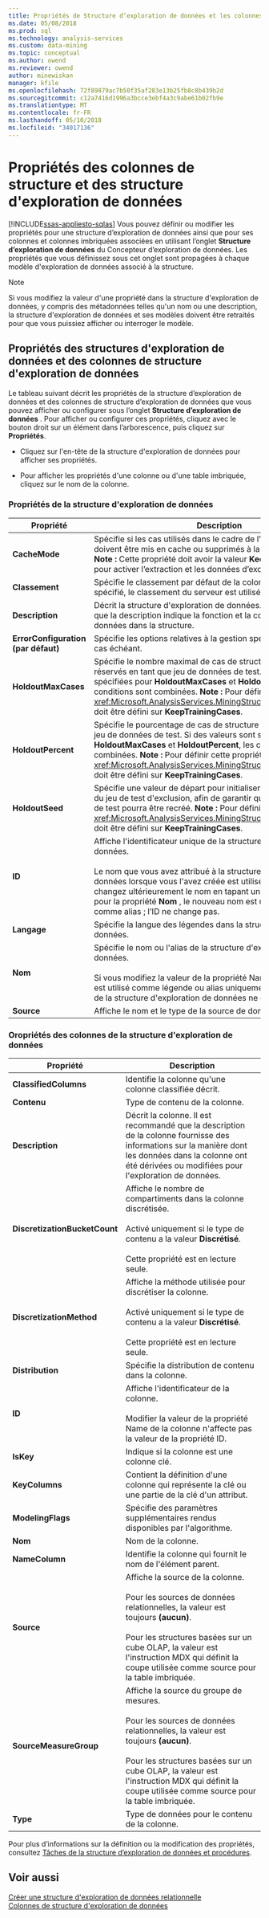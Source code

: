 ```yaml
---
title: Propriétés de Structure d’exploration de données et les colonnes de Structure | Documents Microsoft
ms.date: 05/08/2018
ms.prod: sql
ms.technology: analysis-services
ms.custom: data-mining
ms.topic: conceptual
ms.author: owend
ms.reviewer: owend
author: minewiskan
manager: kfile
ms.openlocfilehash: 72f89879ac7b50f35af283e13b25fb8c8b439b2d
ms.sourcegitcommit: c12a7416d1996a3bcce3ebf4a3c9abe61b02fb9e
ms.translationtype: MT
ms.contentlocale: fr-FR
ms.lasthandoff: 05/10/2018
ms.locfileid: "34017136"
---
```

# <a name="properties-for-mining-structure-and-structure-columns"></a>Propriétés des colonnes de structure et des structure d'exploration de données
[!INCLUDE[ssas-appliesto-sqlas](../../includes/ssas-appliesto-sqlas.md)]
  Vous pouvez définir ou modifier les propriétés pour une structure d’exploration de données ainsi que pour ses colonnes et colonnes imbriquées associées en utilisant l’onglet **Structure d’exploration de données** du Concepteur d’exploration de données. Les propriétés que vous définissez sous cet onglet sont propagées à chaque modèle d'exploration de données associé à la structure.  
  
> [!NOTE]  
>  Si vous modifiez la valeur d'une propriété dans la structure d'exploration de données, y compris des métadonnées telles qu'un nom ou une description, la structure d'exploration de données et ses modèles doivent être retraités pour que vous puissiez afficher ou interroger le modèle.  
  
## <a name="properties-of-mining-structures-and-mining-structure-columns"></a>Propriétés des structures d'exploration de données et des colonnes de structure d'exploration de données  
 Le tableau suivant décrit les propriétés de la structure d’exploration de données et des colonnes de structure d’exploration de données que vous pouvez afficher ou configurer sous l’onglet **Structure d’exploration de données** . Pour afficher ou configurer ces propriétés, cliquez avec le bouton droit sur un élément dans l’arborescence, puis cliquez sur **Propriétés**.  
  
-   Cliquez sur l'en-tête de la structure d'exploration de données pour afficher ses propriétés.  
  
-   Pour afficher les propriétés d'une colonne ou d'une table imbriquée, cliquez sur le nom de la colonne.  
  
### <a name="properties-of-the-mining-structure"></a>Propriétés de la structure d'exploration de données  
  
|Propriété| Description|  
|--------------|-----------------|  
|**CacheMode**|Spécifie si les cas utilisés dans le cadre de l'apprentissage doivent être mis en cache ou supprimés à la fin de la formation. **Note :**  Cette propriété doit avoir la valeur **KeepTrainingCases** pour activer l’extraction et les données d’exclusion.|  
|**Classement**|Spécifie le classement par défaut de la colonne. Si aucun n'est spécifié, le classement du serveur est utilisé.|  
|**Description**|Décrit la structure d'exploration de données. Il est recommandé que la description indique la fonction et la composition des données dans la structure.|  
|**ErrorConfiguration (par défaut)**|Spécifie les options relatives à la gestion spéciale des erreurs, le cas échéant.|  
|**HoldoutMaxCases**|Spécifie le nombre maximal de cas de structure qui peuvent être réservés en tant que jeu de données de test.  Si des valeurs sont spécifiées pour **HoldoutMaxCases** et **HoldoutPercent**, les conditions sont combinées. **Note :**  Pour définir cette propriété, <xref:Microsoft.AnalysisServices.MiningStructure.CacheMode%2A> doit être défini sur **KeepTrainingCases**.|  
|**HoldoutPercent**|Spécifie le pourcentage de cas de structure à réserver comme jeu de données de test. Si des valeurs sont spécifiées pour **HoldoutMaxCases** et **HoldoutPercent**, les conditions sont combinées. **Note :**  Pour définir cette propriété, <xref:Microsoft.AnalysisServices.MiningStructure.CacheMode%2A> doit être défini sur **KeepTrainingCases**.|  
|**HoldoutSeed**|Spécifie une valeur de départ pour initialiser le partitionnement du jeu de test d'exclusion, afin de garantir que le jeu de données de test pourra être recréé. **Note :**  Pour définir cette propriété, <xref:Microsoft.AnalysisServices.MiningStructure.CacheMode%2A> doit être défini sur **KeepTrainingCases**.|  
|**ID**|Affiche l'identificateur unique de la structure d'exploration de données.<br /><br /> Le nom que vous avez attribué à la structure d'exploration de données lorsque vous l'avez créée est utilisé comme ID. Si vous changez ultérieurement le nom en tapant une nouvelle valeur pour la propriété **Nom** , le nouveau nom est utilisé seulement comme alias ; l’ID ne change pas.|  
|**Langage**|Spécifie la langue des légendes dans la structure d'exploration de données.|  
|**Nom**|Spécifie le nom ou l'alias de la structure d'exploration de données.<br /><br /> Si vous modifiez la valeur de la propriété Name, le nouveau nom est utilisé comme légende ou alias uniquement ; l'identificateur de la structure d'exploration de données ne change pas.|  
|**Source**|Affiche le nom et le type de la source de données.|  
  
### <a name="properties-of-the-mining-structure-columns"></a>Oropriétés des colonnes de la structure d'exploration de données  
  
|Propriété| Description|  
|--------------|-----------------|  
|**ClassifiedColumns**|Identifie la colonne qu'une colonne classifiée décrit.|  
|**Contenu**|Type de contenu de la colonne.|  
|**Description**|Décrit la colonne. Il est recommandé que la description de la colonne fournisse des informations sur la manière dont les données dans la colonne ont été dérivées ou modifiées pour l'exploration de données.|  
|**DiscretizationBucketCount**|Affiche le nombre de compartiments dans la colonne discrétisée.<br /><br /> Activé uniquement si le type de contenu a la valeur **Discrétisé**.<br /><br /> Cette propriété est en lecture seule.|  
|**DiscretizationMethod**|Affiche la méthode utilisée pour discrétiser la colonne.<br /><br /> Activé uniquement si le type de contenu a la valeur **Discrétisé**.<br /><br /> Cette propriété est en lecture seule.|  
|**Distribution**|Spécifie la distribution de contenu dans la colonne.|  
|**ID**|Affiche l'identificateur de la colonne.<br /><br /> Modifier la valeur de la propriété Name de la colonne n'affecte pas la valeur de la propriété ID.|  
|**IsKey**|Indique si la colonne est une colonne clé.|  
|**KeyColumns**|Contient la définition d'une colonne qui représente la clé ou une partie de la clé d'un attribut.|  
|**ModelingFlags**|Spécifie des paramètres supplémentaires rendus disponibles par l'algorithme.|  
|**Nom**|Nom de la colonne.|  
|**NameColumn**|Identifie la colonne qui fournit le nom de l'élément parent.|  
|**Source**|Affiche la source de la colonne.<br /><br /> Pour les sources de données relationnelles, la valeur est toujours **(aucun)**.<br /><br /> Pour les structures basées sur un cube OLAP, la valeur est l'instruction MDX qui définit la coupe utilisée comme source pour la table imbriquée.|  
|**SourceMeasureGroup**|Affiche la source du groupe de mesures.<br /><br /> Pour les sources de données relationnelles, la valeur est toujours **(aucun)**.<br /><br /> Pour les structures basées sur un cube OLAP, la valeur est l'instruction MDX qui définit la coupe utilisée comme source pour la table imbriquée.|  
|**Type**|Type de données pour le contenu de la colonne.|  
  
 Pour plus d’informations sur la définition ou la modification des propriétés, consultez [Tâches de la structure d’exploration de données et procédures](../../analysis-services/data-mining/mining-structure-tasks-and-how-tos.md).  
  
## <a name="see-also"></a>Voir aussi  
 [Créer une structure d'exploration de données relationnelle](../../analysis-services/data-mining/create-a-relational-mining-structure.md)   
 [Colonnes de structure d'exploration de données](../../analysis-services/data-mining/mining-structure-columns.md)  
  
  
